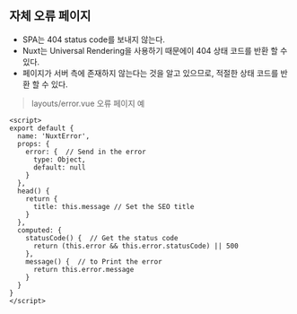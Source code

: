 ## 자체 오류 페이지

- SPA는 404 status code를 보내지 않는다.
- Nuxt는 Universal Rendering을 사용하기 때문에이 404 상태 코드를 반환 할 수 있다.
- 페이지가 서버 측에 존재하지 않는다는 것을 알고 있으므로, 적절한 상태 코드를 반환 할 수 있다. 

> layouts/error.vue 오류 페이지 예
````
<script>
export default {
  name: 'NuxtError',
  props: {
    error: {  // Send in the error
      type: Object,
      default: null
    }
  },
  head() {
    return {
      title: this.message // Set the SEO title
    }
  },
  computed: {
    statusCode() {  // Get the status code
      return (this.error && this.error.statusCode) || 500
    },
    message() {  // to Print the error
      return this.error.message
    }
  }
}
</script>
````
